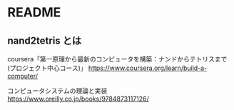 # README

## nand2tetris とは

coursera「第一原理から最新のコンピュータを構築：ナンドからテトリスまで (プロジェクト中心コース)」
https://www.coursera.org/learn/build-a-computer/

コンピュータシステムの理論と実装
https://www.oreilly.co.jp/books/9784873117126/

